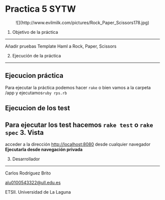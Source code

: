 **Practica 5 SYTW**
============================
<center>
![](http://www.evilmilk.com/pictures/Rock_Paper_Scissors178.jpg)
</center>

1. Objetivo de la práctica
--------------------------

Añadir pruebas Template Haml a Rock, Paper, Scissors

2. Ejecución de la práctica
---------------------------
## Ejecucion práctica
Para ejecutar la práctica podemos hacer `rake` o bien vamos a la carpeta /app y ejecutamos`ruby rps.rb`
## Ejecucion de los test 
Para ejecutar los test hacemos `rake test` o `rake spec`
3. Vista 
---------
acceder a la dirección [http://localhost:8080](http://localhost:8080) desde cualquier navegador 
**Ejecutarla desde navegación privada**



3. Desarrollador
----------------
Carlos Rodríguez Brito

alu0100543322@ull.edu.es

ETSII. Universidad de La Laguna


